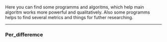 Here you can find some programms and algoritms, which help main algoritm works more powerful and qualitatively. Also some programms helps to find several metrics and things for futher researching.
_______________________
### Per_differemce

